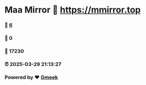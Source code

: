 # Maa Mirror :link: https://mmirror.top 
### :page_facing_up: [6](https://mmirror.top/tag.html) 
### :speech_balloon: 0 
### :hibiscus: 17230 
### :alarm_clock: 2025-03-29 21:13:27 
### Powered by :heart: [Gmeek](https://github.com/Meekdai/Gmeek)
